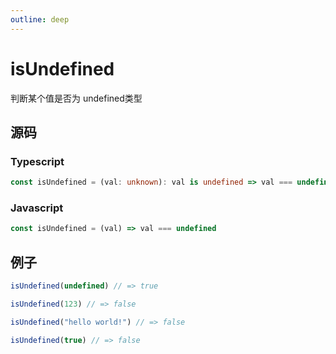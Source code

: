 ```yaml
---
outline: deep
---
```


# isUndefined

判断某个值是否为 undefined类型

## 源码

### Typescript

```typescript
const isUndefined = (val: unknown): val is undefined => val === undefined
```

### Javascript

```javascript
const isUndefined = (val) => val === undefined
```

## 例子

```javascript
isUndefined(undefined) // => true

isUndefined(123) // => false

isUndefined("hello world!") // => false

isUndefined(true) // => false
```
